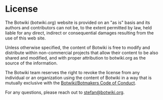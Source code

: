 # License


The Botwiki (botwiki.org) website is provided on an "as is" basis and its authors and contributors can not be, to the extent permitted by law, held liable for any direct, indirect or consequential damages resulting from the use of this web site.

Unless otherwise specified, the content of Botwiki is free to modify and distribute within non-commercial projects that allow their content to be also shared and modified, and with proper attribution to botwiki.org as the source of the information.

The Botwiki team reserves the right to revoke the license from any individual or an organization using the content of Botwiki in a way that is mutually exclusive with the [Botwiki/Botmakers Code of Conduct](http://botwiki.org/coc).

For any questions, please reach out to [stefan@botwiki.org](mailto:stefan@botwiki.org).
